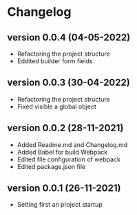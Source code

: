 # Changelog

## version 0.0.4 (04-05-2022)
* Refactoring the project structure
* Eddited builder form fields

## version 0.0.3 (30-04-2022)
* Refactoring the project structure
* Fixed visible a global object

## version 0.0.2 (28-11-2021)
* Added Readme.md and Changelog.md
* Added Babel for build Webpack
* Edited file configuration of webpack
* Edited package.json file

## version 0.0.1 (26-11-2021)
* Setting first an project startup